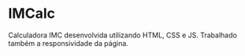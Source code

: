 # IMCalc
Calculadora IMC desenvolvida utilizando HTML, CSS e JS. Trabalhado também a responsividade da página.
